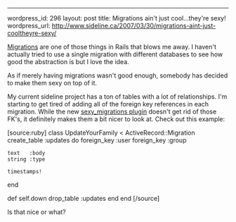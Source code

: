 --- 
wordpress_id: 296
layout: post
title: Migrations ain't just cool...they're sexy!
wordpress_url: http://www.sideline.ca/2007/03/30/migrations-aint-just-cooltheyre-sexy/

<a href="http://glu.ttono.us/articles/2005/10/27/the-joy-of-migrations">Migrations</a> are one of those things in Rails that blows me away.  I haven't actually tried to use a single migration with different databases to see how good the abstraction is but I love the idea.

As if merely having migrations wasn't good enough, somebody has decided to make them sexy on top of it.

My current sideline project has a ton of tables with a lot of relationships.  I'm starting to get tired of adding all of the foreign key references in each migration.  While the new <a href="http://errtheblog.com/post/2381">sexy_migrations plugin</a> doesn't get rid of those FK's, it definitely makes them a bit nicer to look at.  Check out this example:

[source:ruby]
class UpdateYourFamily &lt; ActiveRecord::Migration
  create_table :updates do
    foreign_key :user
    foreign_key :group

    text   :body
    string :type

    timestamps!
  end

  def self.down
    drop_table :updates
  end
end
[/source]

Is that nice or what?
